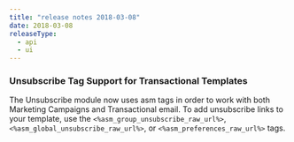 ```yaml
---
title: "release notes 2018-03-08"
date: 2018-03-08
releaseType:
  - api
  - ui
---
```


###	Unsubscribe Tag Support for Transactional Templates

The Unsubscribe module now uses asm tags in order to work with both Marketing Campaigns and Transactional email. To add unsubscribe links to your template, use the `<%asm_group_unsubscribe_raw_url%>`,  `<%asm_global_unsubscribe_raw_url%>`, or `<%asm_preferences_raw_url%>` tags.